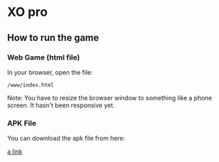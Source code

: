 # XO pro

## How to run the game

### Web Game (html file)

In your browser, open the file:

    /www/index.html

Note: You have to resize the browser window to something like a phone screen. It hasn't been responsive yet.

### APK File

You can download the apk file from here:

[a link](https://github.com/liAmirali/XOproMore/XOpro.apk)
